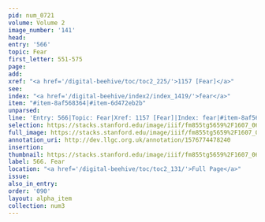 ```yaml
---
pid: num_0721
volume: Volume 2
image_number: '141'
head: 
entry: '566'
topic: Fear
first_letter: 551-575
page: 
add: 
xref: "<a href='/digital-beehive/toc/toc2_225/'>1157 [Fear]</a>"
see: 
index: "<a href='/digital-beehive/index2/index_1419/'>fear</a>"
item: "#item-8af568364|#item-6d472eb2b"
unparsed: 
line: 'Entry: 566|Topic: Fear|Xref: 1157 [Fear]|Index: fear|#item-8af568364|#item-6d472eb2b'
selection: https://stacks.stanford.edu/image/iiif/fm855tg5659%2F1607_0608/458,1625,2860,831/full/0/default.jpg
full_image: https://stacks.stanford.edu/image/iiif/fm855tg5659%2F1607_0608/full/full/0/default.jpg
annotation_uri: http://dev.llgc.org.uk/annotation/1576774478240
insertion: 
thumbnail: https://stacks.stanford.edu/image/iiif/fm855tg5659%2F1607_0608/458,1625,600,180/250,/0/default.jpg
label: 566. Fear
location: "<a href='/digital-beehive/toc/toc2_131/'>Full Page</a>"
issue: 
also_in_entry: 
order: '090'
layout: alpha_item
collection: num3
---
```

